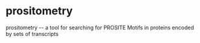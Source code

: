 # prositometry
prositometry -- a tool for searching for PROSITE Motifs in proteins encoded by sets of transcripts
